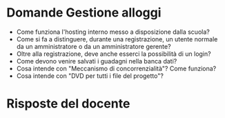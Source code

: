 # Domande Gestione alloggi
* Come funziona l'hosting interno messo a disposizione dalla scuola?
* Come si fa a distinguere, durante una registrazione, un utente normale da un amministratore o da un amministratore gerente?
* Oltre alla registrazione, deve anche esserci la possibilità di un login?
* Come devono venire salvati i guadagni nella banca dati?
* Cosa intende con "Meccanismo di concorrenzialità"? Come funziona?
* Cosa intende con "DVD per tutti i file del progetto"?

# Risposte del docente

